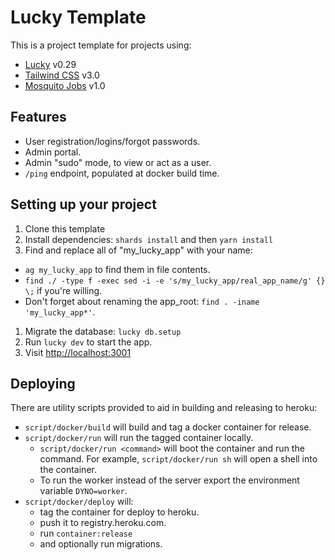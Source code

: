 # Lucky Template

This is a project template for projects using:

- [Lucky](https://luckyframework.org) v0.29
- [Tailwind CSS](https://tailwindcss.com/) v3.0
- [Mosquito Jobs](https://mosquito-cr.github.io/) v1.0

## Features

- User registration/logins/forgot passwords.
- Admin portal.
- Admin "sudo" mode, to view or act as a user.
- `/ping` endpoint, populated at docker build time.

## Setting up your project

1. Clone this template
1. Install dependencies: `shards install` and then `yarn install`
1. Find and replace all of "my_lucky_app" with your name:
  - `ag my_lucky_app` to find them in file contents.
  - `find ./ -type f -exec sed -i -e 's/my_lucky_app/real_app_name/g' {} \;` if you're willing.
  - Don't forget about renaming the app_root: `find . -iname 'my_lucky_app*'`.
1. Migrate the database: `lucky db.setup`
1. Run `lucky dev` to start the app.
1. Visit [http://localhost:3001](http://localhost:3001)

## Deploying

There are utility scripts provided to aid in building and releasing to heroku:

- `script/docker/build` will build and tag a docker container for release.
- `script/docker/run` will run the tagged container locally.
    - `script/docker/run <command>` will boot the container and run the
      command. For example, `script/docker/run sh` will open a shell into the
      container.
    - To run the worker instead of the server export the environment variable `DYNO=worker`.
- `script/docker/deploy` will:
    - tag the container for deploy to heroku.
    - push it to registry.heroku.com.
    - run `container:release`
    - and optionally run migrations.

